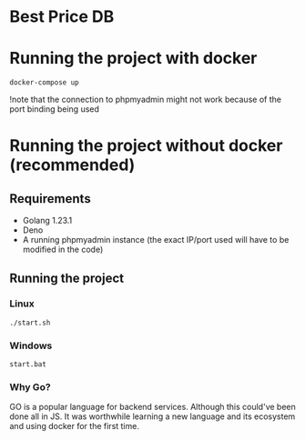 # Best Price DB

# Running the project with docker

`docker-compose up`

!note that the connection to phpmyadmin might not work because of the port binding being used

# Running the project without docker (recommended)

## Requirements

- Golang 1.23.1
- Deno
- A running phpmyadmin instance (the exact IP/port used will have to be modified in the code)

## Running the project

### Linux
`./start.sh`

### Windows
`start.bat`

### Why Go?

GO is a popular language for
backend services. Although this could've been done all in JS.
It was worthwhile learning a new language and its ecosystem and
using docker for the first time.
